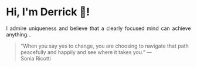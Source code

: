 # Hi, I'm Derrick 👋!
<p align="justify">I admire uniqueness and believe that a clearly focused mind can achieve anything...</p> 
<!-- #quote-start -->
<blockquote>&ldquo;When you say yes to change, you are choosing to navigate that path peacefully and happily and see where it takes you.&rdquo; &mdash; <footer>Sonia Ricotti</footer></blockquote>
<!-- #quote-end -->
